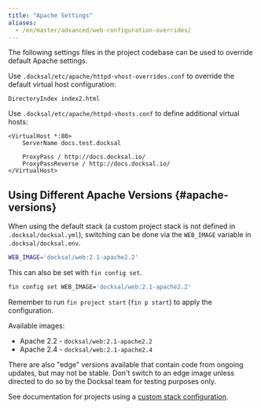 ```yaml
---
title: "Apache Settings"
aliases:
  - /en/master/advanced/web-configuration-overrides/
---
```


The following settings files in the project codebase can be used to override default Apache settings.

Use `.docksal/etc/apache/httpd-vhost-overrides.conf` to override the default virtual host configuration:

```apacheconfig
DirectoryIndex index2.html
```

Use `.docksal/etc/apache/httpd-vhosts.conf` to define additional virtual hosts:

```apacheconfig
<VirtualHost *:80>
	ServerName docs.test.docksal

	ProxyPass / http://docs.docksal.io/
	ProxyPassReverse / http://docs.docksal.io/
</VirtualHost>
```

## Using Different Apache Versions {#apache-versions}

When using the default stack (a custom project stack is not defined in `.docksal/docksal.yml`), switching can be done 
via the `WEB_IMAGE` variable in `.docksal/docksal.env`.

```bash
WEB_IMAGE='docksal/web:2.1-apache2.2'
```
This can also be set with `fin config set`.
```bash
fin config set WEB_IMAGE='docksal/web:2.1-apache2.2'
```
Remember to run `fin project start` (`fin p start`) to apply the configuration.

Available images:

- Apache 2.2 - `docksal/web:2.1-apache2.2`
- Apache 2.4 - `docksal/web:2.1-apache2.4`

There are also "edge" versions available that contain code from ongoing updates, but may not be stable. Don't switch to an
edge image unless directed to do so by the Docksal team for testing purposes only.

See documentation for projects using a [custom stack configuration](/stack/custom-configuration/).
